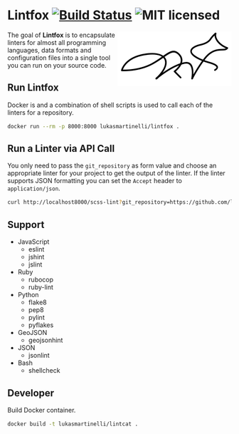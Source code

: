 # Lintfox [![Build Status](https://travis-ci.org/lukasmartinelli/lintfox.svg)](https://travis-ci.org/lukasmartinelli/lintfox) ![MIT licensed](https://img.shields.io/badge/license-MIT-blue.svg)

<img align="right" alt="nigit cat logo" src="lintfox.png" />

The goal of **Lintfox** is to encapsulate linters for almost all programming languages, data formats
and configuration files into a single tool you can run on your source code.

## Run Lintfox

Docker is and a combination of shell scripts is used to call each of the linters for a repository.

```bash
docker run --rm -p 8000:8000 lukasmartinelli/lintfox .
```

## Run a Linter via API Call

You only need to pass the `git_repository` as form value and choose an appropriate linter for your
project to get the output of the linter. If the linter supports JSON formatting you can set the `Accept` header
to `application/json`.

```bash
curl http://localhost8000/scss-lint?git_repository=https://github.com/lukasmartinelli/lintfox.git
```

## Support

- JavaScript
  - eslint
  - jshint
  - jslint
- Ruby
  - rubocop
  - ruby-lint
- Python
  - flake8
  - pep8
  - pylint
  - pyflakes
- GeoJSON
  - geojsonhint
- JSON
  - jsonlint
- Bash
  - shellcheck


## Developer

Build Docker container.

```bash
docker build -t lukasmartinelli/lintcat .
```
